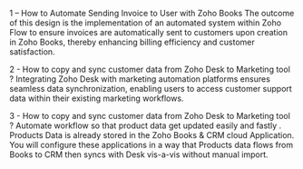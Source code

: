 1 – How to Automate Sending Invoice to User with Zoho Books
The outcome of this design is the implementation of an automated system within Zoho Flow to ensure invoices are automatically sent to customers upon creation in Zoho Books, thereby enhancing billing efficiency and customer satisfaction.

2 - How to copy and sync customer data from Zoho Desk to Marketing tool ?
Integrating Zoho Desk with marketing automation platforms ensures seamless data synchronization, enabling users to access customer support data within their existing marketing workflows.


3 - How to copy and sync customer data from Zoho Desk to Marketing tool ?
Automate workflow so that product data get updated easily and fastly .
Products Data is already stored in the Zoho Books & CRM cloud Application. You will configure these applications in a way that Products data flows from Books to CRM then syncs with Desk vis-a-vis without manual import. 

